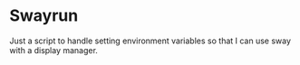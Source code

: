 # Swayrun

Just a script to handle setting environment variables so that I can use sway with a display manager. 